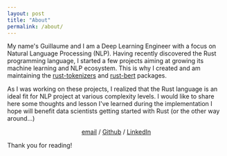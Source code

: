 ```yaml
---
layout: post
title: "About"
permalink: /about/
---
```


My name's Guillaume and I am a Deep Learning Engineer with a focus on Natural Language Processing (NLP). Having recently discovered the Rust programming language, I started a few projects aiming at growing its machine learning and NLP ecosystem. This is why I created and am maintaining the [rust-tokenizers](https://github.com/guillaume-be/rust-tokenizers) and [rust-bert](https://github.com/guillaume-be/rust-bert) packages.

As I was working on these projects, I realized that the Rust language is an ideal fit for NLP project at various complexity levels. I would like to share here some thoughts and lesson I've learned during the implementation I hope will benefit data scientists getting started with Rust (or the other way around...)

<div style="text-align: center;">
<a href="mailto:guillaume.becquin@gmail.com">email</a> / 
<a href="https://github.com/guillaume-be">Github</a> / 
<a href="https://www.linkedin.com/in/guillaume-becquin-67a20b6b">LinkedIn</a>
</div>

Thank you for reading!
